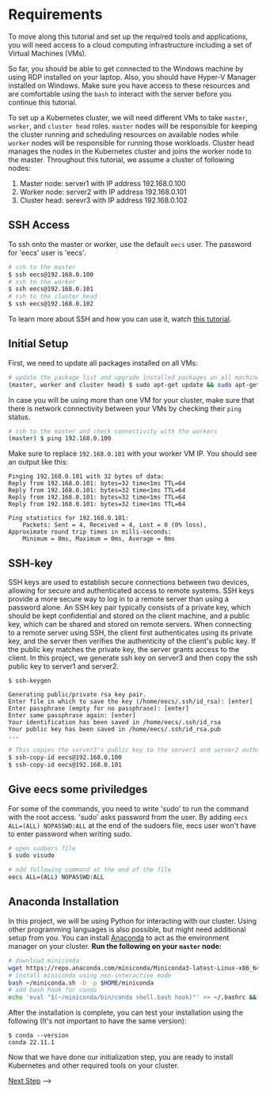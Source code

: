 # Requirements

To move along this tutorial and set up the required tools and applications, you will
need access to a cloud computing infrastructure including a set of Virtual Machines (VMs).


<!-- You should have already received an email containing above information. -->

So far, you should be able to get connected to the Windows machine by using RDP installed on your laptop. Also, you should have Hyper-V Manager installed on Windows. Make sure you have access to these resources and are comfortable using the `bash` to interact with the server before you continue this tutorial.

<!-- For this tutorial,
imagine the provided ssh private and public key is stored in `~/.ssh/id_rsa` and `~/.ssh/id_rsa.pub`
and thus will automatically be used for ssh communications; in case you stored the keys in a
different location, you need to use the `-i` option for all ssh commands, like below:

`# ssh username@ip_address -i private_key` -->

To set up a Kubernetes cluster, we will need different VMs to take `master`, `worker`, and `cluster head` roles.
`master` nodes will be responsible for keeping the cluster running and scheduling resources on available
nodes while `worker` nodes will be responsible for running those workloads. Cluster head manages the nodes in the Kubernetes cluster and joins the worker node to the master.
Throughout this tutorial, we assume a cluster of following nodes: </br>
1. Master node: server1 with IP address 192.168.0.100
2. Worker node: server2 with IP address 192.168.0.101
3. Cluster head: serevr3 with IP address 192.168.0.102

<!-- ## OpenVPN Connection

To gain access to your VMs on our cloud, you will need to connect to our internal
network. To do so, you can use OpenVPN Connect to connect using the configuration file provided
to you. To use it, first download `OpenVPN Connect` from [their website](https://openvpn.net/download-open-vpn/). 
After the installation, you will be asked to create or import
a connection configuration. To do so, select the `File` tab and drag the provided connection
configuration onto OpenVPN Connect. Then, you will need to give the connection a name
and will be able to connect to the VPN server.

After connecting to the OpenVPN connection, you can test your connection by pinging the internal IP addresses
of the instances provided to you. -->

## SSH Access

To ssh onto the master or worker, use the default `eecs` user. The password for 'eecs' user is 'eecs'.

```sh
# ssh to the master
$ ssh eecs@192.168.0.100
# ssh to the worker
$ ssh eecs@192.168.0.101
# ssh to the cluster head
$ ssh eecs@192.168.0.102
```

<!-- 
To ssh onto the master or worker, use the default `ubuntu` user:

```sh
# ssh to the master
$ ssh ubuntu@10.1.1.1
# ssh to the worker
$ ssh ubuntu@10.1.1.2
# ssh to master if the private ssh key is not stored in the default place
$ ssh ubuntu@10.1.1.1 -i /PATH/TO/SSHKEY
``` -->

To learn more about SSH and how you can use it, watch [this tutorial](https://youtu.be/YS5Zh7KExvE).

<!-- ## Visual Studio Code

The easiest way to interact with your virtual machine is using Visual Studio Code 
Remote Development via SSH. To use this feature, you need to install the
[Visual Studio Code](https://code.visualstudio.com/) and the [Remote Development using SSH](https://code.visualstudio.com/docs/remote/ssh#_connect-to-a-remote-host)
extension. You can follow the VSCode tutorials to connect to the `master VM` to follow with the
tutorials.<br />
VS code -> View tab -> Command Palette <br />
Option: **Remote SSH: Connect to Host**<br />
Add new SSH Host:<br />
ssh eecs@192.168.0.100 <br/>
select a SSH configuration file to update -> /Users/username/.ssh/config<br />
from the bottom of the window select connect button<br />
(if asked enter the pass phrase for private key and press enter)<br />

We also recommend the installation of the following extensions (From the right panel select Extensions):

- `Python` by `Microsoft`
- `Jupyter` by `Microsoft`
- `Kubernetes` by `Microsoft`
- `Pylance` by `Microsoft` -->

## Initial Setup

First, we need to update all packages installed on all VMs:

```sh
# update the package list and upgrade installed packages on all machines
(master, worker and cluster head) $ sudo apt-get update && sudo apt-get upgrade -qy
```

In case you will be using more than one VM for your cluster, make sure that there
is network connectivity between your VMs by checking their `ping` status.

```sh
# ssh to the master and check connectivity with the workers
(master) $ ping 192.168.0.100
```

Make sure to replace `192.168.0.101` with your worker VM IP.
You should see an output like this:

```console
Pinging 192.168.0.101 with 32 bytes of data:
Reply from 192.168.0.101: bytes=32 time<1ms TTL=64
Reply from 192.168.0.101: bytes=32 time<1ms TTL=64
Reply from 192.168.0.101: bytes=32 time<1ms TTL=64
Reply from 192.168.0.101: bytes=32 time<1ms TTL=64

Ping statistics for 192.168.0.101:
    Packets: Sent = 4, Received = 4, Lost = 0 (0% loss),
Approximate round trip times in milli-seconds:
    Minimum = 0ms, Maximum = 0ms, Average = 0ms
```

## SSH-key

SSH keys are used to establish secure connections between two devices, allowing for secure and authenticated access to remote systems. SSH keys provide a more secure way to log in to a remote server than using a password alone. An SSH key pair typically consists of a private key, which should be kept confidential and stored on the client machine, and a public key, which can be shared and stored on remote servers. When connecting to a remote server using SSH, the client first authenticates using its private key, and the server then verifies the authenticity of the client's public key. If the public key matches the private key, the server grants access to the client. 
In this project, we generate ssh key on server3 and then copy the ssh public key to server1 and server2.



```console
$ ssh-keygen

Generating public/private rsa key pair.
Enter file in which to save the key (/home/eecs/.ssh/id_rsa): [enter]
Enter passphrase (empty for no passphrase): [enter]
Enter same passphrase again: [enter]
Your identification has been saved in /home/eecs/.ssh/id_rsa
Your public key has been saved in /home/eecs/.ssh/id_rsa.pub
...
```

```sh
# This copies the server3's public key to the server1 and server2 authorized keys file
$ ssh-copy-id eecs@192.168.0.100
$ ssh-copy-id eecs@192.168.0.101
```

## Give eecs some priviledges
For some of the commands, you need to write 'sudo' to run the command with the root access. 'sudo' asks password from the user. By adding `eecs ALL=(ALL) NOPASSWD:ALL` at the end of the sudoers file, eecs user won't have to enter password when writing sudo.

```sh
# open sudoers file
$ sudo visudo

# add following command at the end of the file
eecs ALL=(ALL) NOPASSWD:ALL

```



<!-- 
```console
PING 10.1.1.2 (10.1.1.2) 56(84) bytes of data.
64 bytes from 10.1.1.2: icmp_seq=1 ttl=64 time=1.00 ms
64 bytes from 10.1.1.2: icmp_seq=2 ttl=64 time=0.416 ms
64 bytes from 10.1.1.2: icmp_seq=3 ttl=64 time=0.480 ms
64 bytes from 10.1.1.2: icmp_seq=4 ttl=64 time=0.471 ms
64 bytes from 10.1.1.2: icmp_seq=5 ttl=64 time=0.349 ms
64 bytes from 10.1.1.2: icmp_seq=6 ttl=64 time=0.348 ms
64 bytes from 10.1.1.2: icmp_seq=7 ttl=64 time=0.346 ms
64 bytes from 10.1.1.2: icmp_seq=8 ttl=64 time=0.362 ms
```
 -->
 
<!-- ## Firewall Configurations

The firewall configuration has been already done on your VMs, but generally we need the following
ports to be open for this tutorial:

- `TCP` port `6443` for Kubernetes API
- `UDP` port `8472` for Flannel VXLAN (Kubernetes CNI)
- `TCP` port `10250` for kubelet
- `TCP` port `80` for the web application
- `TCP` port `9090` for prometheus
- `TCP` port `8091` for locust
- `TCP` port `3000` for grafana -->

## Anaconda Installation

In this project, we will be using Python for interacting with our cluster. Using other
programming languages is also possible, but might need additional setup from you. You
can install [Anaconda](https://docs.conda.io/en/latest/) to act as the environment manager on your cluster.
**Run the following on your `master` node:**

```sh
# download miniconda
wget https://repo.anaconda.com/miniconda/Miniconda3-latest-Linux-x86_64.sh -O ~/miniconda.sh
# install miniconda using non-interactive mode
bash ~/miniconda.sh -b -p $HOME/miniconda
# add bash hook for conda
echo 'eval "$(~/miniconda/bin/conda shell.bash hook)"' >> ~/.bashrc && source ~/.bashrc
```

After the installation is complete, you can test your installation using the following (It's not important to have the same version):

```console
$ conda --version
conda 22.11.1
```

<!-- Next, connect to the master node using visual studio code.
Then, open an empty file with `.py` extension to activate the python
extension on VS Code and click on the
`Select Python Interpreter` button on the bottom left corner of the window and
select `Python ... ('base': conda)` to use as the default python
environment. -->

Now that we have done our initialization step, you are ready to install
Kubernetes and other required tools on your cluster. 

[Next Step](02-kubernetes.md) -->
